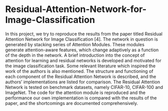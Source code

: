 # Residual-Attention-Network-for-Image-Classification
In this project, we try to reproduce the results from the paper titled Residual Attention Network for Image Classification [4]. The network in question is generated by stacking series of Attention Modules. These modules generate attention-aware features, which change adaptively as a function of the depth in the network. A brief introduction into the concept of attention for learning and residual networks is developed and motivated for the image classification task. Some relevant literature which inspired the work of the authors is also mentioned. The structure and functioning of each component of the Residual Attention Network is described, and the authors’ implementations are listed for comparison. The Residual Attention Network is tested on benchmark datasets, namely CIFAR-10, CIFAR-100 and ImageNet. The code for the attention module is reproduced and the performance our own implementation is compared with the results of the paper, and the shortcomings are documented comprehensively.
